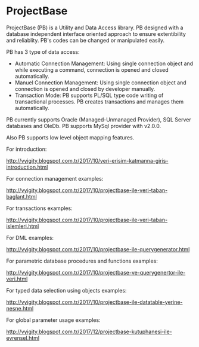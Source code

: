 # ProjectBase

ProjectBase (PB) is a Utility and Data Access library. PB designed with a database independent interface oriented approach to ensure extentibility and reliablity. PB's codes can be changed or manipulated easily.

PB has 3 type of data access: 

* Automatic Connection Management: Using single connection object and while executing a command, connection is opened and closed automatically.
* Manuel Connection Management: Using single connection object and connection is opened and closed by developer manually.
* Transaction Mode: PB supports PL/SQL type code writing of transactional processes. PB creates transactions and manages them automatically.

PB currently supports Oracle (Managed-Unmanaged Provider), SQL Server databases and OleDb. PB supports MySql provider with v2.0.0.

Also PB supports low level object mapping features.

For introduction:

http://vyigity.blogspot.com.tr/2017/10/veri-erisim-katmanna-giris-introduction.html

For connection management examples:

http://vyigity.blogspot.com.tr/2017/10/projectbase-ile-veri-taban-baglant.html

For transactions examples:

http://vyigity.blogspot.com.tr/2017/10/projectbase-ile-veri-taban-islemleri.html

For DML examples:

http://vyigity.blogspot.com.tr/2017/10/projectbase-ile-querygenerator.html

For parametric database procedures and functions examples:

http://vyigity.blogspot.com.tr/2017/10/projectbase-ve-querygenertor-ile-veri.html

For typed data selection using objects examples:

http://vyigity.blogspot.com.tr/2017/10/projectbase-ile-datatable-yerine-nesne.html

For global parameter usage examples:

http://vyigity.blogspot.com.tr/2017/12/projectbase-kutuphanesi-ile-evrensel.html


